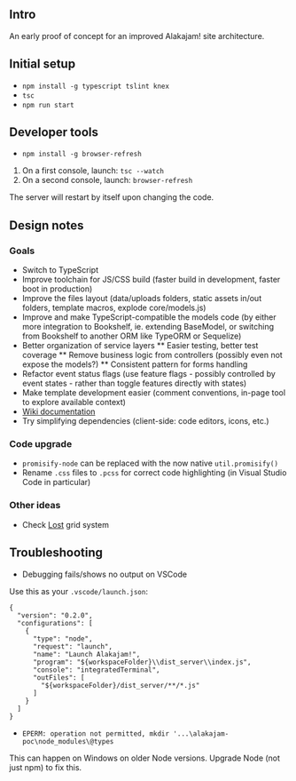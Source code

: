 ## Intro

An early proof of concept for an improved Alakajam! site architecture.

## Initial setup

* `npm install -g typescript tslint knex`
* `tsc`
* `npm run start`

## Developer tools

* `npm install -g browser-refresh`

1. On a first console, launch: `tsc --watch`
2. On a second console, launch: `browser-refresh`

The server will restart by itself upon changing the code.

## Design notes

### Goals

* Switch to TypeScript
* Improve toolchain for JS/CSS build (faster build in development, faster boot in production)
* Improve the files layout (data/uploads folders, static assets in/out folders, template macros, explode core/models.js)
* Improve and make TypeScript-compatible the models code (by either more integration to Bookshelf, ie. extending BaseModel, or switching from Bookshelf to another ORM like TypeORM or Sequelize)
* Better organization of service layers 
** Easier testing, better test coverage
** Remove business logic from controllers (possibly even not expose the models?)
** Consistent pattern for forms handling
* Refactor event status flags (use feature flags - possibly controlled by event states - rather than toggle features directly with states)
* Make template development easier (comment conventions, in-page tool to explore available context)
* [Wiki documentation](https://github.com/alakajam-team/alakajam/issues/280)
* Try simplifying dependencies (client-side: code editors, icons, etc.)

### Code upgrade

* `promisify-node` can be replaced with the now native `util.promisify()`
* Rename `.css` files to `.pcss` for correct code highlighting (in Visual Studio Code in particular)

### Other ideas

* Check [Lost](http://lostgrid.org/docs.html) grid system

## Troubleshooting 

* Debugging fails/shows no output on VSCode

Use this as your `.vscode/launch.json`:

```
{
  "version": "0.2.0",
  "configurations": [
    {
      "type": "node",
      "request": "launch",
      "name": "Launch Alakajam!",
      "program": "${workspaceFolder}\\dist_server\\index.js",
      "console": "integratedTerminal",
      "outFiles": [
        "${workspaceFolder}/dist_server/**/*.js"
      ]
    }
  ]
}
```

* `EPERM: operation not permitted, mkdir '...\alakajam-poc\node_modules\@types`

This can happen on Windows on older Node versions. Upgrade Node (not just npm) to fix this.
